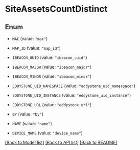 # SiteAssetsCountDistinct

## Enum


* `MAC` (value: `"mac"`)

* `MAP_ID` (value: `"map_id"`)

* `IBEACON_UUID` (value: `"ibeacon_uuid"`)

* `IBEACON_MAJOR` (value: `"ibeacon_major"`)

* `IBEACON_MINOR` (value: `"ibeacon_minor"`)

* `EDDYSTONE_UID_NAMESPACE` (value: `"eddystone_uid_namespace"`)

* `EDDYSTONE_UID_INSTANCE` (value: `"eddystone_uid_instance"`)

* `EDDYSTONE_URL` (value: `"eddystone_url"`)

* `BY` (value: `"by"`)

* `NAME` (value: `"name"`)

* `DEVICE_NAME` (value: `"device_name"`)


[[Back to Model list]](../README.md#documentation-for-models) [[Back to API list]](../README.md#documentation-for-api-endpoints) [[Back to README]](../README.md)


